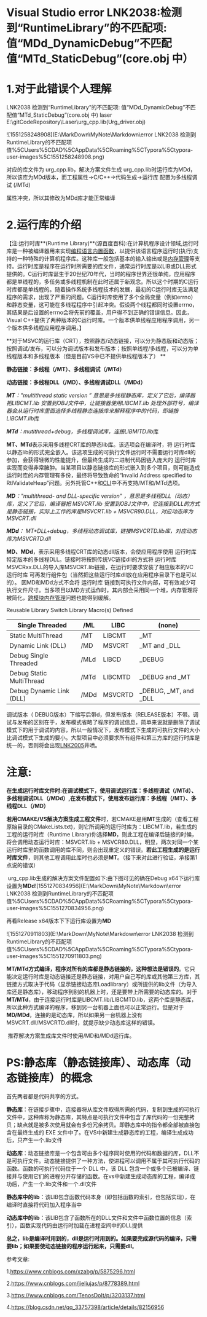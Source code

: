 # Visual Studio error LNK2038:检测到“RuntimeLibrary”的不匹配项: 值“MDd_DynamicDebug”不匹配值“MTd_StaticDebug”(core.obj 中）

# 1.对于此错误个人理解

LNK2038	检测到“RuntimeLibrary”的不匹配项: 值“MDd_DynamicDebug”不匹配值“MTd_StaticDebug”(core.obj 中)	laser	E:\gitCodeRepository\Laser\urg_cpp.lib(Urg_driver.obj)  

![1551258248908](E:\MarkDown\MyNote\Markdown\error LNK2038 检测到RuntimeLibrary的不匹配项 值\%5CUsers%5CDAD%5CAppData%5CRoaming%5CTypora%5Ctypora-user-images%5C1551258248908.png)

对应的库文件为 urg_cpp.lib，解决方案文件生成 urg_cpp.lib时运行库为MDd，所以该库为MDd版本，而工程属性->C/C++->代码生成->运行库   配置为多线程调试 (/MTd)

属性冲突，所以其修改为MDd库才能正常编译

# 2.运行库的介绍

【注:运行时库**(Runtime Library)**(源百度百科):在计算机程序设计领域,运行时库是一种被编译器用来实现[编程语言](https://baike.baidu.com/item/%E7%BC%96%E7%A8%8B%E8%AF%AD%E8%A8%80/9845131)[内置函数](https://baike.baidu.com/item/%E5%86%85%E7%BD%AE%E5%87%BD%E6%95%B0/11057473)，以提供该语言程序运行时(执行)支持的一种特殊的计算机程序库。这种库一般包括基本的输入输出或是[内存管理](https://baike.baidu.com/item/%E5%86%85%E5%AD%98%E7%AE%A1%E7%90%86/5633616)等支持。运行时库是程序在运行时所需要的库文件，通常运行时库是以LIB或DLL形式提供的。C运行时库诞生于20世纪70年代，当时的程序世界还很单纯，应用程序都是单线程的，多任务或多线程机制在此时还属于新观念。所以这个时期的C运行时库都是单线程的。随着操作系统多线程技术的发展，最初的C运行时库无法满足程序的需求，出现了严重的问题。C运行时库使用了多个全局变量（例如errno）和静态变量，这可能在多线程程序中引起冲突。假设两个线程都同时设置errno，其结果是后设置的errno会将先前的覆盖，用户得不到正确的错误信息。因此，Visual C++提供了两种版本的C运行时库。一个版本供单线程应用程序调用，另一个版本供多线程应用程序调用。】

​	**对于MSVC的运行库（CRT），按照静态/动态链接，可以分为静态版和动态版；按照调试/发布，可以分为调试版本和发布版本；按照单线程/多线程，可以分为单线程版本和多线程版本（但是目前VS中已不提供单线程版本了） ** 

 **静态链接：多线程（/MT）、多线程调试（/MTd）**

 **动态链接：多线程DLL（/MD）、多线程调试DLL（/MDd）**

***MT**："multithread static version ” 意思是多线程静态库，定义了它后，编译器把LIBCMT.lib 安置到OBJ文件中，让链接器使用LIBCMT.lib 处理外部符号，编译器会从运行时库里面选择多线程静态连接库来解释程序中的代码，即链接LIBCMT.lib*库

***MTd**：mutithread+debug，多线程调试库，连接LIBMITD.lib*库

 **MT、MTd**表示采用多线程CRT库的静态lib库。该选项会在编译时，将 运行时库 以静态lib的形式完全嵌入。该选项生成的可执行文件运行时不需要运行时库dll的参加，会获得轻微的性能提升，但最终生成的二进制代码因链入庞大的 运行时库 实现而变得非常臃肿。当某项目以静态链接库的形式嵌入到多个项目，则可能造成运行时库的内存管理有多份，最终将导致致命的“Invalid Address specified to RtlValidateHeap”问题。另外托管C++和[CLI](http://dearymz.blog.163.com/blog/static/2056574200912511547972/)中不再支持/MT和/MTd选项。



***MD**："multithread- and DLL-specific version” ，意思是多线程DLL（动态）库，定义了它后，编译器把 MSVCRT.lib 安置到OBJ文件中，它连接到DLL的方式是静态链接，实际上工作的库是MSVCRT.lib + MSVCR80.DLL，对应动态库为MSVCRT.dll*

***MDd**： MT+DLL+debug，多线程动态调试库，链接MSVCRTD.lib库，对应动态库为MSVCRTD.dll*

**MD、MDd**，表示采用多线程CRT库的动态dll版本，会使应用程序使用 运行时库 特定版本的多线程DLL。链接时将按照传统VC链接dll的方式将 运行时库 MSVCRxx.DLL的导入库MSVCRT.lib链接，在运行时要求安装了相应版本的VC 运行时库 可再发行组件包（当然把这些运行时库dll放在应用程序目录下也是可以的）。 因MD和MDd方式不会将 运行时库 链接到可执行文件内部，可有效减少可执行文件尺寸。当多项目以MD方式运作时，其内部会采用同一个堆，内存管理将被简化，[跨模块内存管理](http://dearymz.blog.163.com/blog/static/205657420091179036308/)问题也能得到缓解。



Reusable Library Switch Library Macro(s) Defined

| Single Threaded          | /ML  | LIBC    | (none)                |
| ------------------------ | ---- | ------- | --------------------- |
| Static MultiThread       | /MT  | LIBCMT  | _MT                   |
| Dynamic Link (DLL)       | /MD  | MSVCRT  | _MT and _DLL          |
| Debug Single Threaded    | /MLd | LIBCD   | _DEBUG                |
| Debug Static MultiThread | /MTd | LIBCMTD | _DEBUG and _MT        |
| Debug Dynamic Link (DLL) | /MDd | MSVCRTD | _DEBUG, _MT, and _DLL |

调试版本（ DEBUG版本）下缩写后带d，但发布版本（RELEASE版本）不带。调试与发布的区别在于，发布模式省略了程序的调试信息，简单来说就是删除了调试模式下的用于调试的内容，所以一般情况下，发布模式下生成的可执行文件的大小比调试模式下生成的要小。大型项目中必须要求所有组件和第三方库的运行时库是统一的，否则将会出现[LNK2005](http://msdn.microsoft.com/zh-cn/library/72zdcz6f(VS.80).aspx)井喷。

# 注意:

​	**在生成运行时库文件时:在调试模式下，使用调试运行库：多线程调试（/MTd）、多线程调试DLL（/MDd）,在发布模式下，使用发布运行库：多线程（/MT）、多线程DLL（/MD）**

​	**若用CMAKE/VS解决方案生成工程文件**时，若CMAKE是用**MT**生成的（查看工程原始目录的CMakeLists.txt)，则它所调用的运行时库为：LIBCMT.lib，若生成的工程的运行时库（Runtime Library)你选择**MD**，则此工程在编译后链接的时候，将会调用动态运行时库：MSVCRT.lib + MSVCR80.DLL，明显，两次对同一个某运行时库里的函数调用的库不同，则会出现重定义的错误。**若此工程生成的是运行时库文件**，则其他工程调用此库时也必须是**MT**。（接下来对此进行验证，承接第1点说的错误）

​	urg_cpp.lib生成的解决方案文件配置如下:由下图可见的确在Debug x64下运行库设置为**MDd**![1551270834956](E:\MarkDown\MyNote\Markdown\error LNK2038 检测到RuntimeLibrary的不匹配项 值\%5CUsers%5CDAD%5CAppData%5CRoaming%5CTypora%5Ctypora-user-images%5C1551270834956.png)

再看Release x64版本下下运行库设置为**MD**

![1551270911803](E:\MarkDown\MyNote\Markdown\error LNK2038 检测到RuntimeLibrary的不匹配项 值\%5CUsers%5CDAD%5CAppData%5CRoaming%5CTypora%5Ctypora-user-images%5C1551270911803.png)



​	**MT/MTd方式编译，程序对所有的库都是静态链接的，这种想法是错误的**。它只能决定运行时库是动态链接还是静态链接，对用户自己写的库或其他第三方库，其链接方式取决于代码（显示链接动态库Loadlibrary）或所提供的lib文件（为导入库还是静态库），移动程序到别的机器上时，还是要带上所需要的动态库的。对于**MT/MTd**，由于连接运行时库是LIBCMT.lib/LIBCMTD.lib，这两个库是静态库，所以此种方式编译的程序，移到另一台机器上面也可以正常运行。但是对于**MD/MDd**，连接的是动态库，所以如果另一台机器上没有MSVCRT.dll/MSVCRTD.dll时，就提示缺少动态库这样的错误。

​	 推荐解决方案生成库文件时使用/MD和/MDd运行库。







# **PS**:静态库（静态链接库）、动态库（动态链接库）的概念

首先两者都是代码共享的方式。

**静态库**：在链接步骤中，连接器将从库文件取得所需的代码，复制到生成的可执行文件中，这种库称为静态库，其特点是可执行文件中包含了库代码的一份完整拷贝；缺点就是被多次使用就会有多份冗余拷贝。即静态库中的指令都全部被直接包含在最终生成的 EXE 文件中了。在VS中新建生成静态库的工程，编译生成成功后，只产生一个.lib文件

**动态库**：动态链接库是一个包含可由多个程序同时使用的代码和数据的库，DLL不是可执行文件。动态链接提供了一种方法，使进程可以调用不属于其可执行代码的函数。函数的可执行代码位于一个 DLL 中，该 DLL 包含一个或多个已被编译、链接并与使用它们的进程分开存储的函数。在vs中新建生成动态库的工程，编译成功后，产生一个.lib文件和一个.dll文件

**静态库中的lib**：该LIB包含函数代码本身（即包括函数的索引，也包括实现），在编译时直接将代码加入程序当中

**动态库中的lib**：该LIB包含了函数所在的DLL文件和文件中函数位置的信息（索引），函数实现代码由运行时加载在进程空间中的DLL提供

**总之，lib是编译时用到的，dll是运行时用到的。如果要完成源代码的编译，只需要lib；如果要使动态链接的程序运行起来，只需要dll**。





参考文章:



1.https://www.cnblogs.com/xzabg/p/5875296.html

2.https://www.cnblogs.com/jieliujas/p/8778389.html

3.https://www.cnblogs.com/TenosDoIt/p/3203137.html

4.https://blog.csdn.net/qq_33757398/article/details/82156956